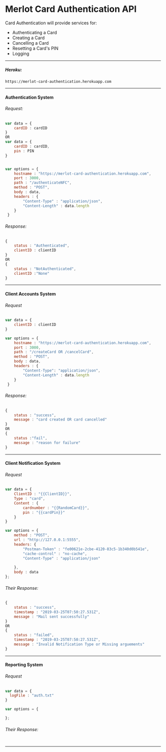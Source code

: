 # Merlot Card Authentication API

Card Authentication will provide services for:
* Authenticating a Card
* Creating a Card
* Cancelling a Card
* Resetting a Card's PIN
* Logging
---

##### Heroku:
```
https://merlot-card-authentication.herokuapp.com
```
---

#### Authentication System
###### Request:
```javascript
var data = {
    cardID : cardID
}
OR
var data = {
    cardID : cardID,
    pin : PIN
}


var options = {
    hostname : "https://merlot-card-authentication.herokuapp.com",
    port : 3000,
    path : "/authenticateNFC",
    method : "POST",
    body : data,
    headers : {
        "Content-Type" : "application/json",
        "Content-Length" : data.length
    }
 }

```
###### Response:
```javascript
{
    status : "Authenticated",
    clientID : clientID
}
OR
{
    status : "NotAuthenticated",
    clientID :"None"
}
```
---

#### Client Accounts System
###### Request 
```javascript
var data = {
    clientID : clientID
}

var options = {
    hostname : "https://merlot-card-authentication.herokuapp.com",
    port : 3000,
    path : "/createCard OR /cancelCard",
    method : "POST",
    body : data,
    headers : {
        "Content-Type": "application/json",
        "Content-Length" : data.length
    }
 }
```
###### Response:
```javascript
{
    status : "success",
    message : "card created OR card cancelled"
}
OR
{
    status :"fail",
    message : "reason for failure"
}
```
---

#### Client Notification System
###### Request 
```javascript
var data = {
    ClientID : "{{ClientID}}",
    Type : "card",
    Content : {
        cardnumber : "{{RandomCard}}",
        pin : "{{cardPin}}"
    }
}

var options = { 
    method : "POST",
    url : "http://127.0.0.1:5555",
    headers: {
        "Postman-Token" : "fe00621e-2cbe-4120-83c5-1b340d0b541e",
        "cache-control" : "no-cache",
        "Content-Type" : "application/json"
        
    },
    body : data
};
```
###### Their Response:
```javascript
{
    status : "success",
    timestamp : "2019-03-25T07:50:27.531Z",
    message : "Mail sent successfully"
}
OR
{
    status : "failed",
    timestamp : "2019-03-25T07:50:27.531Z",
    message : "Invalid Notification Type or Missing arguements"
}
```
---

#### Reporting System
###### Request 
```javascript
var data = {
  logFile : "auth.txt"
}

var options = { 

};
```
###### Their Response:
```javascript
```
---